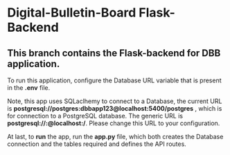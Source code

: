 # Digital-Bulletin-Board Flask-Backend

## This branch contains the Flask-backend for DBB application.

To run this application, configure the Database URL variable that is present in the **.env** file.

Note, this app uses SQLaclhemy to connect to a Database, the current URL is **postgresql://postgres:dbbapp123@localhost:5400/postgres** , which is for connection to a PostgreSQL database. The generic URL is **postgresql://<Username>:<database password>@localhost:<PORT>/<database name>**. Please change this URL to your configuration.

At last, to **run** the app, run the **app.py** file, which both creates the Database connection and the tables required and defines the API routes.
